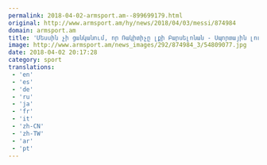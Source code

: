 ```yaml
---
permalink: 2018-04-02-armsport.am--899699179.html
original: http://www.armsport.am/hy/news/2018/04/03/messi/874984
domain: armsport.am
title: 'Մեսսին չի ցանկանում, որ Ռակիտիչը լքի Բարսելոնան - Սպորտային լուրեր'
image: http://www.armsport.am/news_images/292/874984_3/54809077.jpg
date: 2018-04-02 20:17:28
category: sport
translations: 
 - 'en'
 - 'es'
 - 'de'
 - 'ru'
 - 'ja'
 - 'fr'
 - 'it'
 - 'zh-CN'
 - 'zh-TW'
 - 'ar'
 - 'pt'
---
```


